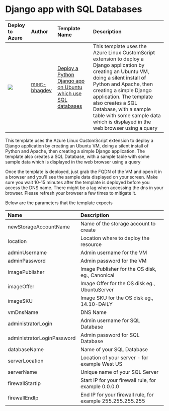 # Django app with SQL Databases

| Deploy to Azure  | Author                          | Template Name   | Description     |
|:-----------------|:--------------------------------| :---------------| :---------------|
| <a href="https://portal.azure.com/#create/Microsoft.Template/uri/https%3A%2F%2Fraw.githubusercontent.com%2Fmeet-bhagdev%2Fazure-quickstart-templates%2Fmaster%2Fsqldb-django-on-ubuntu%2Fazuredeploy.json" target="_blank"><img src="http://azuredeploy.net/deploybutton_small.png"/></a> | [meet-bhagdev](https://github.com/meet-bhagdev) | [Deploy a Python Django app on Ubuntu which use SQL databases](https://github.com/meet-bhagdev/azure-quickstart-templates/tree/master/sqldb-django-on-ubuntu) | This template uses the Azure Linux CustomScript extension to deploy a Django application by creating an Ubuntu VM, doing a silent install of Python and Apache, then creating a simple Django application. The template also creates a SQL Database, with a sample table with some sample data which is displayed in the web browser using a query|

This template uses the Azure Linux CustomScript extension to deploy a Django application by creating an Ubuntu VM, doing a silent install of Python and Apache, then creating a simple Django application. The template also creates a SQL Database, with a sample table with some sample data which is displayed in the web browser using a query

Once the template is deployed, just grab the FQDN of the VM and open it in a browser and you'll see the sample data displayed on your screen. Make sure you wait 10-15 minutes after the template is deployed before you access the DNS name. There might be a lag when accessing the dns in your browser. Please refresh your browser a few times to mitigate it.


Below are the parameters that the template expects

| Name   | Description    |
|:--- |:---|
| newStorageAccountName    | Name of the storage account to create    |
| location  | Location where to deploy the resource  |
| adminUsername | Admin username for the VM |
| adminPassword | Admin password for the VM |
| imagePublisher | Image Publisher for the OS disk, eg., Canonical |
| imageOffer | Image Offer for the OS disk eg., UbuntuServer |
| imageSKU | Image SKU for the OS disk  eg., 14.10-DAILY|
| vmDnsName | DNS Name |
| administratorLogin | Admin username for SQL Database |
| administratorLoginPassword | Admin password for SQL Database |
| databaseName | Name of your SQL Database |
| serverLocation | Location of your server - for example West US |
| serverName | Unique name of your SQL Server |
| firewallStartIp | Start IP for your firewall rule, for example 0.0.0.0 |
| firewallEndIp | End IP for your firewall rule, for example 255.255.255.255 | 